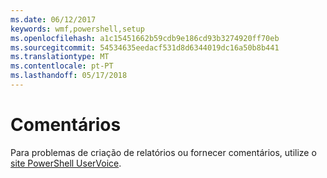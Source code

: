 ```yaml
---
ms.date: 06/12/2017
keywords: wmf,powershell,setup
ms.openlocfilehash: a1c15451662b59cdb9e186cd93b3274920ff70eb
ms.sourcegitcommit: 54534635eedacf531d8d6344019dc16a50b8b441
ms.translationtype: MT
ms.contentlocale: pt-PT
ms.lasthandoff: 05/17/2018
---
```

# <a name="feedback"></a>Comentários
Para problemas de criação de relatórios ou fornecer comentários, utilize o [site PowerShell UserVoice](http://windowsserver.uservoice.com/forums/301869-powershell).
